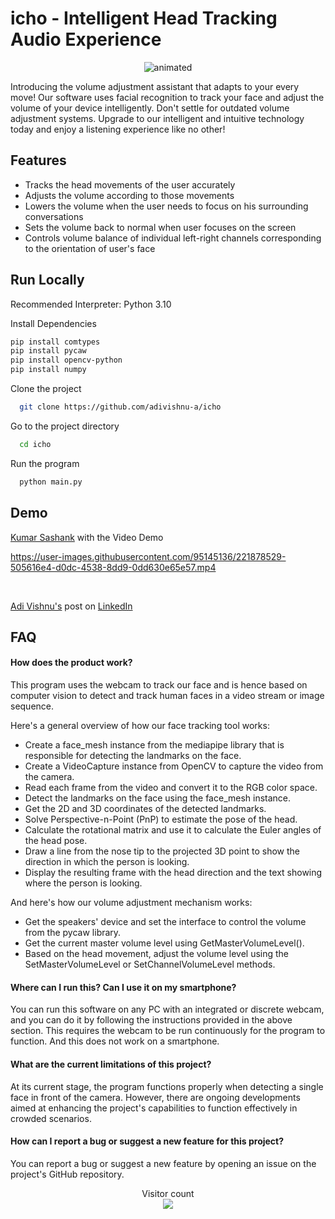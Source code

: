 
# icho - Intelligent Head Tracking Audio Experience

<p align="center">
  <img src="https://user-images.githubusercontent.com/95145136/221834389-86a8884f-b594-4877-88cd-8976637acc73.gif" alt="animated" />
</p>


Introducing the volume adjustment assistant that adapts to your every move! Our software uses facial recognition to track your face and adjust the volume of your device intelligently. Don't settle for outdated volume adjustment systems. Upgrade to our intelligent and intuitive technology today and enjoy a listening experience like no other!


## Features

- Tracks the head movements of the user accurately
- Adjusts the volume according to those movements
- Lowers the volume when the user needs to focus on his surrounding conversations
- Sets the volume back to normal when user focuses on the screen
- Controls volume balance of individual left-right channels corresponding to the orientation of user's face


## Run Locally
Recommended Interpreter: Python 3.10

Install Dependencies

```bash
pip install comtypes
pip install pycaw
pip install opencv-python
pip install numpy
```


Clone the project

```bash
  git clone https://github.com/adivishnu-a/icho
```

Go to the project directory

```bash
  cd icho
```

Run the program

```bash
  python main.py
```

## Demo

[Kumar Sashank](https://github.com/KumarSashank) with the Video Demo


https://user-images.githubusercontent.com/95145136/221878529-505616e4-d0dc-4538-8dd9-0dd630e65e57.mp4

<br>


[Adi Vishnu's](https://github.com/adivishnu-a) post on [LinkedIn](https://www.linkedin.com/posts/adi-vishnu-avula_nexttechlab-9hacks-scienceexpo-activity-7036301316339470337-Kcjz)



## FAQ

#### How does the product work?

This program uses the webcam to track our face and is hence based on computer vision to detect and track human faces in a video stream or image sequence.

Here's a general overview of how our face tracking tool works:   
- Create a face_mesh instance from the mediapipe library that is responsible for detecting the landmarks on the face.
- Create a VideoCapture instance from OpenCV to capture the video from the camera.
- Read each frame from the video and convert it to the RGB color space.
- Detect the landmarks on the face using the face_mesh instance.
- Get the 2D and 3D coordinates of the detected landmarks.
- Solve Perspective-n-Point (PnP) to estimate the pose of the head.
- Calculate the rotational matrix and use it to calculate the Euler angles of the head pose.
- Draw a line from the nose tip to the projected 3D point to show the direction in which the person is looking.
- Display the resulting frame with the head direction and the text showing where the person is looking.

And here's how our volume adjustment mechanism works:
- Get the speakers' device and set the interface to control the volume from the pycaw library.
- Get the current master volume level using GetMasterVolumeLevel().
- Based on the head movement, adjust the volume level using the SetMasterVolumeLevel or SetChannelVolumeLevel methods.

#### Where can I run this? Can I use it on my smartphone?
You can run this software on any PC with an integrated or discrete webcam, and you can do it by following the instructions provided in the above section. This requires the webcam to be run continuously for the program to function. And this does not work on a smartphone.

#### What are the current limitations of this project?
At its current stage, the program functions properly when detecting a single face in front of the camera. However, there are ongoing developments aimed at enhancing the project's capabilities to function effectively in crowded scenarios.

#### How can I report a bug or suggest a new feature for this project?
You can report a bug or suggest a new feature by opening an issue on the project's GitHub repository.


<p align="center"> 
  Visitor count<br>
  <img src="https://profile-counter.glitch.me/adivishnu-a-icho/count.svg" />
</p>

